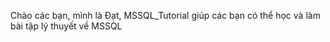 Chào các bạn, mình là Đạt, MSSQL_Tutorial giúp các bạn có thể học và làm bài tập lý thuyết về MSSQL
